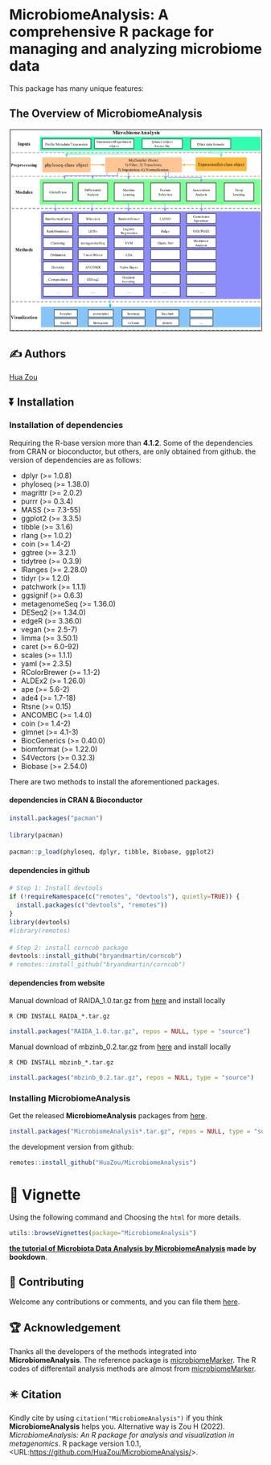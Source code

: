 <!-- README.md is generated from README.Rmd. Please edit that file -->

# MicrobiomeAnalysis: A comprehensive R package for managing and analyzing microbiome data

This package has many unique features:

## The Overview of **MicrobiomeAnalysis**

<img src="./inst/figures/Schematic.png" title="The Overview of MicrobiomeAnalysis" alt="The Overview of MicrobiomeAnalysis" style="display: block; margin: auto;" />

## :writing_hand: Authors

[Hua Zou](mailto:zouhua1@outlook.com)

## :arrow_double_down: Installation

### Installation of dependencies

Requiring the R-base version more than **4.1.2**. Some of the
dependencies from CRAN or bioconductor, but others, are only obtained
from github. the version of dependencies are as follows:

-   dplyr (>= 1.0.8)
-   phyloseq (>= 1.38.0)
-   magrittr (>= 2.0.2)
-   purrr (>= 0.3.4)
-   MASS (>= 7.3-55)
-   ggplot2 (>= 3.3.5)
-   tibble (>= 3.1.6)
-   rlang (>= 1.0.2)
-   coin (>= 1.4-2)
-   ggtree (>= 3.2.1)
-   tidytree (>= 0.3.9)
-   IRanges (>= 2.28.0)
-   tidyr (>= 1.2.0)
-   patchwork (>= 1.1.1)
-   ggsignif (>= 0.6.3)
-   metagenomeSeq (>= 1.36.0)
-   DESeq2 (>= 1.34.0)
-   edgeR (>= 3.36.0)
-   vegan (>= 2.5-7)
-   limma (>= 3.50.1)
-   caret (>= 6.0-92)
-   scales (>= 1.1.1)
-   yaml (>= 2.3.5)
-   RColorBrewer (>= 1.1-2)
-   ALDEx2 (>= 1.26.0)
-   ape (>= 5.6-2)
-   ade4 (>= 1.7-18)
-   Rtsne (>= 0.15)
-   ANCOMBC (>= 1.4.0)
-   coin (>= 1.4-2)
-   glmnet (>= 4.1-3)
-   BiocGenerics (>= 0.40.0)
-   biomformat (>= 1.22.0)
-   S4Vectors (>= 0.32.3)
-   Biobase (>= 2.54.0)

There are two methods to install the aforementioned packages.

#### dependencies in CRAN & Bioconductor

``` r
install.packages("pacman")

library(pacman)

pacman::p_load(phyloseq, dplyr, tibble, Biobase, ggplot2)
```

#### dependencies in github

``` r
# Step 1: Install devtools
if (!requireNamespace(c("remotes", "devtools"), quietly=TRUE)) {
  install.packages(c("devtools", "remotes"))
}
library(devtools)
#library(remotes)

# Step 2: install corncob package
devtools::install_github("bryandmartin/corncob")
# remotes::install_github("bryandmartin/corncob")
```

#### dependencies from website

Manual download of RAIDA_1.0.tar.gz from
[here](http://cals.arizona.edu/~anling/software/RAIDA_1.0.tar.gz) and
install locally

``` shell
R CMD INSTALL RAIDA_*.tar.gz
```

``` r
install.packages("RAIDA_1.0.tar.gz", repos = NULL, type = "source")
```

Manual download of mbzinb_0.2.tar.gz from
[here](https://github.com/jchen1981/MicrobiomeDDA/blob/master/mbzinb_0.2.tar.gz)
and install locally

``` shell
R CMD INSTALL mbzinb_*.tar.gz
```

``` r
install.packages("mbzinb_0.2.tar.gz", repos = NULL, type = "source")
```

### Installing MicrobiomeAnalysis

Get the released **MicrobiomeAnalysis** packages from
[here](https://github.com/HuaZou/MicrobiomeAnalysis/releases).

``` r
install.packages("MicrobiomeAnalysis*.tar.gz", repos = NULL, type = "source")
```

the development version from github:

``` r
remotes::install_github("HuaZou/MicrobiomeAnalysis")
```

# :book: Vignette

Using the following command and Choosing the `html` for more details.

``` r
utils::browseVignettes(package="MicrobiomeAnalysis")
```

**[the tutorial of Microbiota Data Analysis by
MicrobiomeAnalysis](https://zouhua.top/MicrobiomeAnalysis_book/) made by
bookdown**.

## :sparkling_heart: Contributing

Welcome any contributions or comments, and you can file them
[here](https://github.com/HuaZou/MicrobiomeAnalysis/issues).

## :trophy: Acknowledgement

Thanks all the developers of the methods integrated into
**MicrobiomeAnalysis**. The reference package is
[microbiomeMarker](https://github.com/yiluheihei/microbiomeMarker). The
R codes of differentail analysis methods are almost from
[microbiomeMarker](https://github.com/yiluheihei/microbiomeMarker).

## :eight_pointed_black_star: Citation

Kindly cite by using `citation("MicrobiomeAnalysis")` if you think
**MicrobiomeAnalysis** helps you. Alternative way is Zou H (2022).
*MicrobiomeAnalysis: An R package for analysis and visualization in
metagenomics*. R package version 1.0.1,
\<URL:<https://github.com/HuaZou/MicrobiomeAnalysis/>\>.
